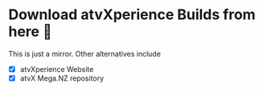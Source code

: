 # Download atvXperience Builds from here :tada: 

This is just a mirror. Other alternatives include
- [x] atvXperience Website
- [x] atvX Mega.NZ repository
